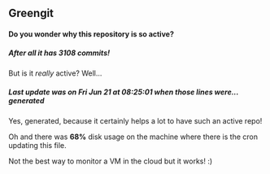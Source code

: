 ## Greengit

#### Do you wonder why this repository is so active?

##### After all it has 3108 commits!

But is it *really* active? Well...

##### Last update was on Fri Jun 21 at 08:25:01 when those lines were... generated

Yes, generated, because it certainly helps a lot to have such an active repo!

Oh and there was **68%** disk usage on the machine
where there is the cron updating this file.

Not the best way to monitor a VM in the cloud but it works! :)
